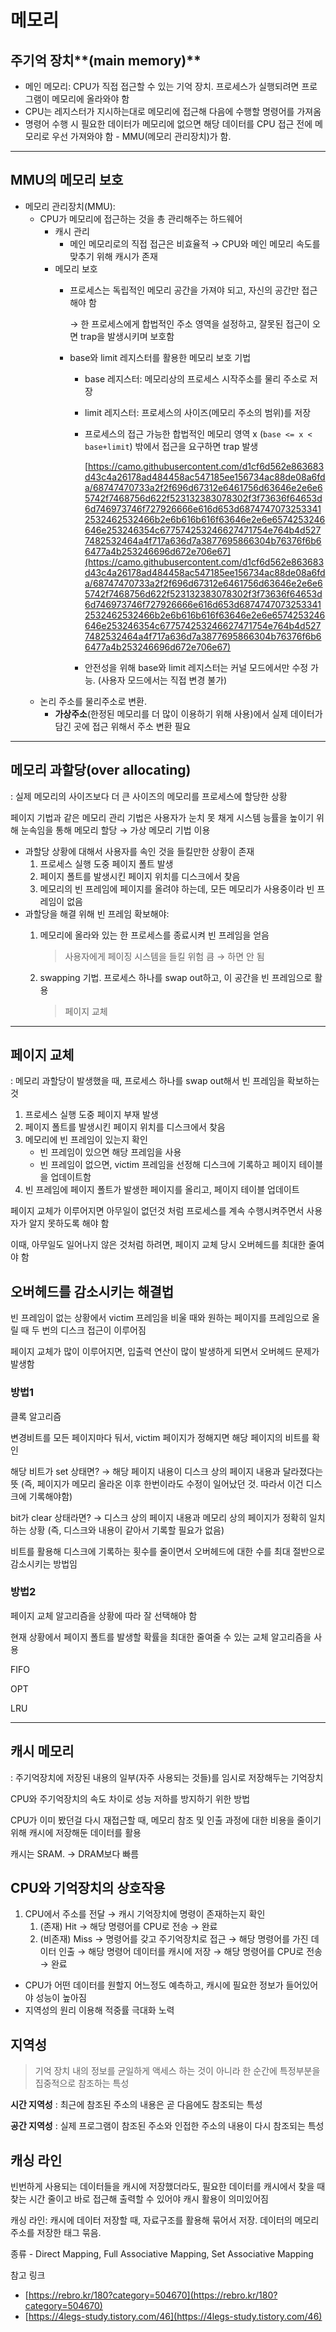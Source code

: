 # 메모리

## 주기억 장치**(main memory)**

- 메인 메모리: CPU가 직접 접근할 수 있는 기억 장치. 프로세스가 실행되려면 프로그램이 메모리에 올라와야 함
- CPU는 레지스터가 지시하는대로 메모리에 접근해 다음에 수행할 명령어를 가져옴
- 명령어 수행 시 필요한 데이터가 메모리에 없으면 해당 데이터를 CPU 접근 전에 메모리로 우선 가져와야 함 - MMU(메모리 관리장치)가 함.

---

## **MMU의 메모리 보호**

- 메모리 관리장치(MMU):
    - CPU가 메모리에 접근하는 것을 총 관리해주는 하드웨어
        - 캐시 관리
            - 메인 메모리로의 직접 접근은 비효율적 → CPU와 메인 메모리 속도를 맞추기 위해 캐시가 존재
        - 메모리 보호
            - 프로세스는 독립적인 메모리 공간을 가져야 되고, 자신의 공간만 접근해야 함
                
                → 한 프로세스에게 합법적인 주소 영역을 설정하고, 잘못된 접근이 오면 trap을 발생시키며 보호함
                
            - base와 limit 레지스터를 활용한 메모리 보호 기법
                - base 레지스터: 메모리상의 프로세스 시작주소를 물리 주소로 저장
                - limit 레지스터: 프로세스의 사이즈(메모리 주소의 범위)를 저장
                - 프로세스의 접근 가능한 합법적인 메모리 영역 x (`base <= x < base+limit`) 밖에서 접근을 요구하면 trap 발생
                    
                    [https://camo.githubusercontent.com/d1cf6d562e863683d43c4a26178ad484458ac547185ee156734ac88de08a6fda/68747470733a2f2f696d67312e6461756d63646e2e6e65742f7468756d622f523132383078302f3f73636f64653d6d746973746f727926666e616d653d68747470732533412532462532466b2e6b616b616f63646e2e6e6574253246646e253246354c677574253246627471754e764b4d5277482532464a4f717a636d7a3877695866304b76376f6b66477a4b253246696d672e706e67](https://camo.githubusercontent.com/d1cf6d562e863683d43c4a26178ad484458ac547185ee156734ac88de08a6fda/68747470733a2f2f696d67312e6461756d63646e2e6e65742f7468756d622f523132383078302f3f73636f64653d6d746973746f727926666e616d653d68747470732533412532462532466b2e6b616b616f63646e2e6e6574253246646e253246354c677574253246627471754e764b4d5277482532464a4f717a636d7a3877695866304b76376f6b66477a4b253246696d672e706e67)
                    
                - 안전성을 위해 base와 limit 레지스터는 커널 모드에서만 수정 가능. (사용자 모드에서는 직접 변경 불가)
    - 논리 주소를 물리주소로 변환.
        - **가상주소**(한정된 메모리를 더 많이 이용하기 위해  사용)에서 실제 데이터가 담긴 곳에 접근 위해서 주소 변환 필요

---

## **메모리 과할당(over allocating)**

: 실제 메모리의 사이즈보다 더 큰 사이즈의 메모리를 프로세스에 할당한 상황

페이지 기법과 같은 메모리 관리 기법은 사용자가 눈치 못 채게 시스템 능률을 높이기 위해 눈속임을 통해 메모리 할당 → 가상 메모리 기법 이용

- 과할당 상황에 대해서 사용자를 속인 것을 들킬만한 상황이 존재
    1. 프로세스 실행 도중 페이지 폴트 발생
    2. 페이지 폴트를 발생시킨 페이지 위치를 디스크에서 찾음
    3. 메모리의 빈 프레임에 페이지를 올려야 하는데, 모든 메모리가 사용중이라 빈 프레임이 없음
- 과할당을 해결 위해 빈 프레임 확보해야:
    1. 메모리에 올라와 있는 한 프로세스를 종료시켜 빈 프레임을 얻음
        
        > 사용자에게 페이징 시스템을 들킬 위험 큼 → 하면 안 됨
        > 
    2. swapping 기법. 프로세스 하나를 swap out하고, 이 공간을 빈 프레임으로 활용
        
        > 페이지 교체
        > 

---

## **페이지 교체**

: 메모리 과할당이 발생했을 때, 프로세스 하나를 swap out해서 빈 프레임을 확보하는 것

1. 프로세스 실행 도중 페이지 부재 발생
2. 페이지 폴트를 발생시킨 페이지 위치를 디스크에서 찾음
3. 메모리에 빈 프레임이 있는지 확인
    - 빈 프레임이 있으면 해당 프레임을 사용
    - 빈 프레임이 없으면, victim 프레임을 선정해 디스크에 기록하고 페이지 테이블을 업데이트함
4. 빈 프레임에 페이지 폴트가 발생한 페이지를 올리고, 페이지 테이블 업데이트

페이지 교체가 이루어지면 아무일이 없던것 처럼 프로세스를 계속 수행시켜주면서 사용자가 알지 못하도록 해야 함

이때, 아무일도 일어나지 않은 것처럼 하려면, 페이지 교체 당시 오버헤드를 최대한 줄여야 함

## **오버헤드를 감소시키는 해결법**

빈 프레임이 없는 상황에서 victim 프레임을 비울 때와 원하는 페이지를 프레임으로 올릴 때 두 번의 디스크 접근이 이루어짐

페이지 교체가 많이 이루어지면, 입출력 연산이 많이 발생하게 되면서 오버헤드 문제가 발생함

### **방법1**

클록 알고리즘

변경비트를 모든 페이지마다 둬서, victim 페이지가 정해지면 해당 페이지의 비트를 확인

해당 비트가 set 상태면? → 해당 페이지 내용이 디스크 상의 페이지 내용과 달라졌다는 뜻 (즉, 페이지가 메모리 올라온 이후 한번이라도 수정이 일어났던 것. 따라서 이건 디스크에 기록해야함)

bit가 clear 상태라면? → 디스크 상의 페이지 내용과 메모리 상의 페이지가 정확히 일치하는 상황 (즉, 디스크와 내용이 같아서 기록할 필요가 없음)

비트를 활용해 디스크에 기록하는 횟수를 줄이면서 오버헤드에 대한 수를 최대 절반으로 감소시키는 방법임

### **방법2**

페이지 교체 알고리즘을 상황에 따라 잘 선택해야 함

현재 상황에서 페이지 폴트를 발생할 확률을 최대한 줄여줄 수 있는 교체 알고리즘을 사용

FIFO

OPT

LRU

---

## **캐시 메모리**

: 주기억장치에 저장된 내용의 일부(자주 사용되는 것들)를 임시로 저장해두는 기억장치

CPU와 주기억장치의 속도 차이로 성능 저하를 방지하기 위한 방법

CPU가 이미 봤던걸 다시 재접근할 때, 메모리 참조 및 인출 과정에 대한 비용을 줄이기 위해 캐시에 저장해둔 데이터를 활용

캐시는 SRAM. → DRAM보다 빠름

## **CPU와 기억장치의 상호작용**

1. CPU에서 주소를 전달 → 캐시 기억장치에 명령이 존재하는지 확인
    1. (존재) Hit → 해당 명령어를 CPU로 전송 → 완료
    2. (비존재) Miss → 명령어를 갖고 주기억장치로 접근 → 해당 명령어를 가진 데이터 인출 → 해당 명령어 데이터를 캐시에 저장 → 해당 명령어를 CPU로 전송 → 완료
- CPU가 어떤 데이터를 원할지 어느정도 예측하고, 캐시에 필요한 정보가 들어있어야 성능이 높아짐
- 지역성의 원리 이용해 적중률 극대화 노력

## **지역성**

> 기억 장치 내의 정보를 균일하게 액세스 하는 것이 아니라 한 순간에 특정부분을 집중적으로 참조하는 특성
> 

**시간 지역성** : 최근에 참조된 주소의 내용은 곧 다음에도 참조되는 특성

**공간 지역성** : 실제 프로그램이 참조된 주소와 인접한 주소의 내용이 다시 참조되는 특성

## **캐싱 라인**

빈번하게 사용되는 데이터들을 캐시에 저장했더라도, 필요한 데이터를 캐시에서 찾을 때 찾는 시간 줄이고 바로 접근해 출력할 수 있어야 캐시 활용이 의미있어짐

캐싱 라인: 캐시에 데이터 저장할 때, 자료구조를 활용해 묶어서 저장. 데이터의 메모리 주소를 저장한 태그 묶음. 

종류 - Direct Mapping, Full Associative Mapping, Set Associative Mapping

참고 링크 

- [https://rebro.kr/180?category=504670](https://rebro.kr/180?category=504670)
- [https://4legs-study.tistory.com/46](https://4legs-study.tistory.com/46)